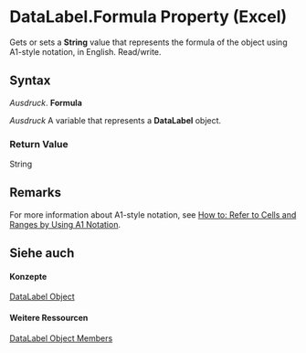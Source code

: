 
# DataLabel.Formula Property (Excel)

Gets or sets a  **String** value that represents the formula of the object using A1-style notation, in English. Read/write.


## Syntax

 _Ausdruck_. **Formula**

 _Ausdruck_ A variable that represents a **DataLabel** object.


### Return Value

String


## Remarks

For more information about A1-style notation, see [How to: Refer to Cells and Ranges by Using A1 Notation](c98741c5-465e-137f-872d-185a20068d4a.md).


## Siehe auch


#### Konzepte


[DataLabel Object](bb342572-8761-b326-548a-98455172f9a8.md)
#### Weitere Ressourcen


[DataLabel Object Members](http://msdn.microsoft.com/library/176c4f7f-c6ef-c8cb-3983-6dd39435f793%28Office.15%29.aspx)